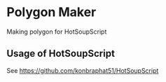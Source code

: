 # Polygon Maker
Making polygon for HotSoupScript

## Usage of HotSoupScript
See https://github.com/konbraphat51/HotSoupScript
